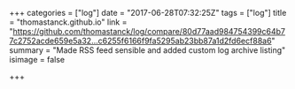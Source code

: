 +++
categories = ["log"]
date = "2017-06-28T07:32:25Z"
tags = ["log"]
title = "thomastanck.github.io"
link = "https://github.com/thomastanck/log/compare/80d77aad984754399c64b77c2752acde659e5a32...c6255f6166f9fa5295ab23bb87a1d2fd6ecf88a6"
summary = "Made RSS feed sensible and added custom log archive listing"
isimage = false

+++
